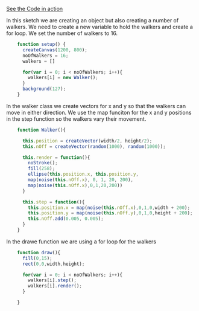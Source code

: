 [See the Code in action](code.html)

In this sketch we are creating an object but also creating a number of walkers. We need to create a new variable to hold the walkers and create a for loop. We set the number of walkers to 16.

```js
    function setup() {
      createCanvas(1200, 800);
      noOfWalkers = 16;
      walkers = []

      for(var i = 0; i < noOfWalkers; i++){
        walkers[i] = new Walker();
      }
      background(127);
    }
```

In the walker class we create vectors for x and y so that the walkers can move in either direction. We use the map funciton for the x and y positions in the step function so the walkers vary their movement. 



```js
    function Walker(){

      this.position = createVector(width/2, height/2);
      this.nOff = createVector(random(1000), random(1000));

      this.render = function(){
        noStroke();
        fill(258);
        ellipse(this.position.x, this.position.y, 
        map(noise(this.nOff.x), 0, 1, 20, 200),
        map(noise(this.nOff.x),0,1,20,200))  
      }

      this.step = function(){
        this.position.x = map(noise(this.nOff.x),0,1,0,width + 200);
        this.position.y = map(noise(this.nOff.y),0,1,0,height + 200);
        this.nOff.add(0.005, 0.005);
      }
    }
```

In the drawe function we are using a for loop for the walkers

```js
    function draw(){
      fill(0,15);
      rect(0,0,width,height);

      for(var i = 0; i < noOfWalkers; i++){
        walkers[i].step();
        walkers[i].render();    
      }  

    }
```